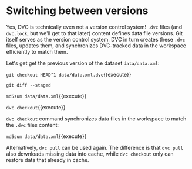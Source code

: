 # Switching between versions

Yes, DVC is technically even not a version control system! `.dvc` files (and
`dvc.lock`, but we'll get to that later) content defines data file versions. Git
itself serves as the version control system. DVC in turn creates these `.dvc`
files, updates them, and synchronizes DVC-tracked data in the workspace
efficiently to match them.

Let's get get the previous version of the dataset `data/data.xml`:

`git checkout HEAD^1 data/data.xml.dvc`{{execute}}

`git diff --staged`

`md5sum data/data.xml`{{execute}}

`dvc checkout`{{execute}}

`dvc checkout` command synchronizes data files in the workspace to match the
`.dvc` files content:

`md5sum data/data.xml`{{execute}}

Alternatively, `dvc pull` can be used again. The difference is that `dvc pull`
also downloads missing data into cache, while `dvc checkout` only can restore
data that already in cache.
